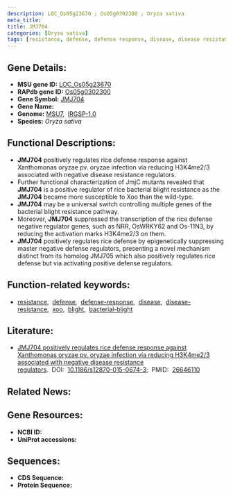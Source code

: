 ```yaml
---
description: LOC_Os05g23670 ; Os05g0302300 ; Oryza sativa
meta_title:
title: JMJ704
categories: [Oryza sativa]
tags: [resistance, defense, defense response, disease, disease resistance,  xoo , blight, bacterial blight]
---
```


## Gene Details:
- **MSU gene ID:** [LOC_Os05g23670](http://rice.uga.edu/cgi-bin/ORF_infopage.cgi?orf=LOC_Os05g23670)  
- **RAPdb gene ID:** [Os05g0302300](https://rapdb.dna.affrc.go.jp/locus/?name=Os05g0302300)  
- **Gene Symbol:** <u>JMJ704</u>
- **Gene Name:**
- **Genome:**  [MSU7](http://rice.uga.edu/),&nbsp;&nbsp;[IRGSP-1.0](https://rapdb.dna.affrc.go.jp/download/irgsp1.html)
- **Species:** *Oryza sativa*

## Functional Descriptions:
   - **JMJ704** positively regulates rice defense response against Xanthomonas oryzae pv. oryzae infection via reducing H3K4me2/3 associated with negative disease resistance regulators.
   - Further functional characterization of JmjC mutants revealed that **JMJ704** is a positive regulator of rice bacterial blight resistance as the **JMJ704** became more susceptible to Xoo than the wild-type.
   - **JMJ704** may be a universal switch controlling multiple genes of the bacterial blight resistance pathway.
   - Moreover, **JMJ704** suppressed the transcription of the rice defense negative regulator genes, such as NRR, OsWRKY62 and Os-11N3, by reducing the activation marks H3K4me2/3 on them.
   - **JMJ704** positively regulates rice defense by epigenetically suppressing master negative defense regulators, presenting a novel mechanism distinct from its homolog JMJ705 which also positively regulates rice defense but via activating positive defense regulators.

## Function-related keywords:
   - [resistance](/tags/resistance/),&nbsp;&nbsp;[defense](/tags/defense/),&nbsp;&nbsp;[defense-response](/tags/defense-response/),&nbsp;&nbsp;[disease](/tags/disease/),&nbsp;&nbsp;[disease-resistance](/tags/disease-resistance/),&nbsp;&nbsp;[xoo](/tags/xoo/),&nbsp;&nbsp;[blight](/tags/blight/),&nbsp;&nbsp;[bacterial-blight](/tags/bacterial-blight/)

## Literature:
   - [JMJ704 positively regulates rice defense response against Xanthomonas oryzae pv. oryzae infection via reducing H3K4me2/3 associated with negative disease resistance regulators](https://www.doi.org/10.1186/s12870-015-0674-3).&nbsp;&nbsp;DOI:&nbsp;&nbsp;[10.1186/s12870-015-0674-3](https://www.doi.org/10.1186/s12870-015-0674-3);&nbsp;&nbsp;PMID:&nbsp;&nbsp;[26646110](https://pubmed.ncbi.nlm.nih.gov/26646110/)

## Related News:

## Gene Resources:
- **NCBI ID:**  []()
- **UniProt accessions:** [](https://www.uniprot.org/uniprotkb//entry)

## Sequences:
- **CDS Sequence:**
- **Protein Sequence:**
